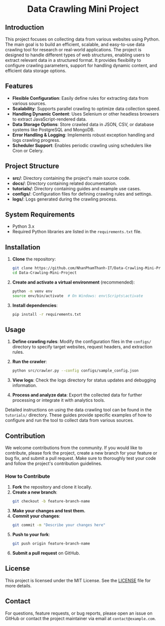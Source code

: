 # <div align="center">Data Crawling Mini Project</div>

## Introduction

This project focuses on collecting data from various websites using Python. The main goal is to build an efficient, scalable, and easy-to-use data crawling tool for research or real-world applications. The project is designed to handle different types of web structures, enabling users to extract relevant data in a structured format. It provides flexibility to configure crawling parameters, support for handling dynamic content, and efficient data storage options.

## Features

- **Flexible Configuration**: Easily define rules for extracting data from various sources.
- **Scalability**: Supports parallel crawling to optimize data collection speed.
- **Handling Dynamic Content**: Uses Selenium or other headless browsers to extract JavaScript-rendered data.
- **Data Storage Options**: Store crawled data in JSON, CSV, or database systems like PostgreSQL and MongoDB.
- **Error Handling & Logging**: Implements robust exception handling and logs crawling progress.
- **Scheduler Support**: Enables periodic crawling using schedulers like Cron or Celery.

## Project Structure

- **src/**: Directory containing the project's main source code.
- **docs/**: Directory containing related documentation.
- **tutorials/**: Directory containing guides and example use cases.
- **configs/**: Configuration files for defining crawling rules and settings.
- **logs/**: Logs generated during the crawling process.

## System Requirements

- Python 3.x
- Required Python libraries are listed in the `requirements.txt` file.

## Installation

1. **Clone** the repository:

   ```bash
   git clone https://github.com/NhanPhamThanh-IT/Data-Crawling-Mini-Project.git
   cd Data-Crawling-Mini-Project
   ```

2. **Create and activate a virtual environment** (recommended):

   ```bash
   python -m venv env
   source env/bin/activate  # On Windows: env\Scripts\activate
   ```

3. **Install dependencies**:

   ```bash
   pip install -r requirements.txt
   ```

## Usage

1. **Define crawling rules**: Modify the configuration files in the `configs/` directory to specify target websites, request headers, and extraction rules.
2. **Run the crawler**:

   ```bash
   python src/crawler.py --config configs/sample_config.json
   ```

3. **View logs**: Check the logs directory for status updates and debugging information.
4. **Process and analyze data**: Export the collected data for further processing or integrate it with analytics tools.

Detailed instructions on using the data crawling tool can be found in the `tutorials/` directory. These guides provide specific examples of how to configure and run the tool to collect data from various sources.

## Contribution

We welcome contributions from the community. If you would like to contribute, please fork the project, create a new branch for your feature or bug fix, and submit a pull request. Make sure to thoroughly test your code and follow the project's contribution guidelines.

### How to Contribute

1. **Fork** the repository and clone it locally.
2. **Create a new branch**:
   ```bash
   git checkout -b feature-branch-name
   ```
3. **Make your changes and test them.**
4. **Commit your changes**:
   ```bash
   git commit -m "Describe your changes here"
   ```
5. **Push to your fork**:
   ```bash
   git push origin feature-branch-name
   ```
6. **Submit a pull request** on GitHub.

## License

This project is licensed under the MIT License. See the [LICENSE](LICENSE) file for more details.

## Contact

For questions, feature requests, or bug reports, please open an issue on GitHub or contact the project maintainer via email at `contact@example.com`.
